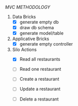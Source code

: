 *MVC METHODOLOGY*

1. Data Bricks
    - [X] generate empty db
    - [X] draw db schema
    - [X] generate model/table

2. Applicative Bricks
    - [X] generate empty controller

3. Silo Actions
    - [X] Read all restaurants
    - [ ] Read one restaurant
    - [ ] Create a restaurant
    - [ ] Update a restaurant
    - [ ] Delete a restaurant

